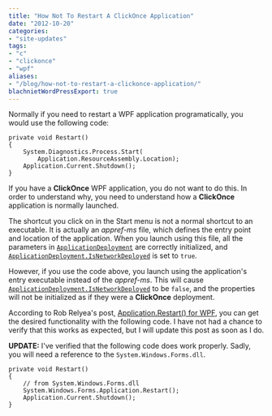 ```yaml
---
title: "How Not To Restart A ClickOnce Application"
date: "2012-10-20"
categories:
- "site-updates"
tags:
- "c"
- "clickonce"
- "wpf"
aliases:
- "/blog/how-not-to-restart-a-clickonce-application/"
blachnietWordPressExport: true
---
```


Normally if you need to restart a WPF application programatically, you would use the following code:

```
private void Restart() 
{
    System.Diagnostics.Process.Start(
        Application.ResourceAssembly.Location); 
    Application.Current.Shutdown(); 
}
```

If you have a **ClickOnce** WPF application, you do not want to do this. In order to understand why, you need to understand how a **ClickOnce** application is normally launched.

The shortcut you click on in the Start menu is not a normal shortcut to an executable. It is actually an _appref-ms_ file, which defines the entry point and location of the application. When you launch using this file, all the parameters in [`ApplicationDeployment`](http://msdn.microsoft.com/en-us/library/system.deployment.application.applicationdeployment.aspx) are correctly initialized, and [`ApplicationDeployment.IsNetworkDeployed`](http://msdn.microsoft.com/en-us/library/system.deployment.application.applicationdeployment.isnetworkdeployed.aspx) is set to `true`.

However, if you use the code above, you launch using the application's entry executable instead of the _appref-ms_. This will cause [`ApplicationDeployment.IsNetworkDeployed`](http://msdn.microsoft.com/en-us/library/system.deployment.application.applicationdeployment.isnetworkdeployed.aspx) to be `false`, and the properties will not be initialized as if they were a **ClickOnce** deployment.

According to Rob Relyea's post, [Application.Restart() for WPF](http://robrelyea.wordpress.com/2007/07/24/application-restart-for-wpf/), you can get the desired functionality with the following code. I have not had a chance to verify that this works as expected, but I will update this post as soon as I do.

**UPDATE:** I've verified that the following code does work properly. Sadly, you will need a reference to the `System.Windows.Forms.dll`.

```
private void Restart()
{ 
    // from System.Windows.Forms.dll
    System.Windows.Forms.Application.Restart();
    Application.Current.Shutdown();
}
```
